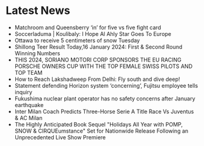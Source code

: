 # Latest News
-  Matchroom and Queensberry ‘in’ for five vs five fight card
-  Soccerladuma | Koulibaly: I Hope Al Ahly Star Goes To Europe
-  Ottawa to receive 5 centimeters of snow Tuesday
-  Shillong Teer Result Today,16 January 2024: First & Second Round Winning Numbers
-  THIS 2024, SORIANO MOTORI CORP SPONSORS THE EU RACING PORSCHE OWNERS CUP WITH THE TOP FEMALE SWISS PILOTS AND TOP TEAM
-  How to Reach Lakshadweep From Delhi: Fly south and dive deep!
-  Statement defending Horizon system ‘concerning’, Fujitsu employee tells inquiry
-  Fukushima nuclear plant operator has no safety concerns after January earthquake
-  Inter Milan Coach Predicts Three-Horse Serie A Title Race Vs Juventus & AC Milan
-  The Highly Anticipated Book Sequel "Holidays All Year with POMP, SNOW & CIRQUEumstance" Set for Nationwide Release Following an Unprecedented Live Show Premiere
